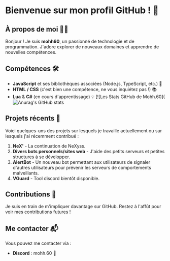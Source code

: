# Bienvenue sur mon profil GitHub ! 🚀

## À propos de moi 🙋‍♂️
Bonjour ! Je suis **mohh60**, un passionné de technologie et de programmation. J'adore explorer de nouveaux domaines et apprendre de nouvelles compétences.

## Compétences 🛠️
- **JavaScript** et ses bibliothèques associées (Node.js, TypeScript, etc.) 🔧
- **HTML / CSS** (c'est bien une compétence, ne vous inquiétez pas !) 📚
- **Lua** & **C#** (en cours d'apprentissage) 💡
  [![Les Stats GitHub de Mohh.60](![Anurag's GitHub stats](https://github-readme-stats.vercel.app/api?username=mohh60&theme=shadow_red&show_icons=true)

## Projets récents 🌟
Voici quelques-uns des projets sur lesquels je travaille actuellement ou sur lesquels j'ai récemment contribué :

1. **NeX'** - La continuation de NeXyss.
2. **Divers bots personnels/sites web** - J'aide des petits serveurs et petites structures à se développer.
3. **AlertBot** - Un nouveau bot permettant aux utilisateurs de signaler d'autres utilisateurs pour prévenir les serveurs de comportements malveillants.
5. **VGuard** - Tool discord bientôt disponible.

## Contributions 👥
Je suis en train de m'impliquer davantage sur GitHub. Restez à l'affût pour voir mes contributions futures !

## Me contacter 📬
Vous pouvez me contacter via :

- **Discord** : mohh.60 💼
